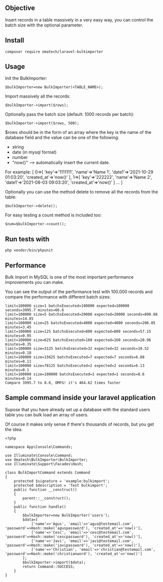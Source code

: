 ## Objective

Insert records in a table massively in a very easy way, you can control the batch size with the optional parameter.

## Install
```
composer require omatech/laravel-bulkimporter
```
## Usage

Init the BulkImporter:
```
$bulkImporter=new BulkImporter(<TABLE_NAME>);
```

Import massively all the records:
```
$bulkImporter->import($rows);
```

Optionally pass the batch size (default: 1000 records per batch):
```
$bulkImporter->import($rows, 500);
```

$rows should be in the form of an array where the key is the name of the database field and the value can be one of the following:

- string
- date (in mysql format)
- number
- "now()" --> automatically insert the current date.

For example:
[
  0=>[
    'key'=>'1111111',
    'name'=>'Name 1',
    'date1'=>'2021-10-29 01:03:20',
    'created_at'=>'now()'
  ],
  1=>[
    'key'=>'222222',
    'name'=>'Name 2',
    'date1'=>'2021-08-03 09:03:20',
    'created_at'=>'now()'
  ]
  ...
]

Optionally you can use the method delete to remove all the records from the table:

```
$bulkImporter->delete();
```

For easy testing a count method is included too:

```
$num=$bulkImporter->count();
```

## Run tests with

```
php vendor/bin/phpunit
```

## Performance

Bulk import in MySQL is one of the most important performance improvements you can make.

You can see the output of the performance test with 100.000 records and compare the performance with different batch sizes:

```
limit=100000 size=1 batchsExecuted=100000 expected=100000 seconds=3995.7 minutes=66.6
limit=100000 size=5 batchsExecuted=20000 expected=20000 seconds=890.88 minutes=14.85
limit=100000 size=25 batchsExecuted=4000 expected=4000 seconds=206.85 minutes=3.45
limit=100000 size=125 batchsExecuted=800 expected=800 seconds=57.15 minutes=0.95
limit=100000 size=625 batchsExecuted=160 expected=160 seconds=20.96 minutes=0.35
limit=100000 size=3125 batchsExecuted=32 expected=32 seconds=10.52 minutes=0.18
limit=100000 size=15625 batchsExecuted=7 expected=7 seconds=6.88 minutes=0.11
limit=100000 size=78125 batchsExecuted=2 expected=2 seconds=6.13 minutes=0.1
limit=100000 size=100000 batchsExecuted=1 expected=1 seconds=8.6 minutes=0.14
Compare 3995.7 to 8.6, OMFG! it's 464.62 times faster
```

## Sample command inside your laravel application

Supose that you have already set up a database with the standard users table you can bulk load an array of users.

Of course it makes only sense if there's thousands of records, but you get the idea.

```
<?php

namespace App\Console\Commands;

use Illuminate\Console\Command;
use Omatech\BulkImporter\BulkImporter;
use Illuminate\Support\Facades\Hash;

class BulkImportCommand extends Command
{
    protected $signature = 'example:bulkimport';
    protected $description = 'Test bulkimport';
    public function __construct()
    {
        parent::__construct();
    }
    public function handle()
    {
        $bulkImporter=new BulkImporter('users');
        $data=[
            ['name'=>'Agus', 'email'=>'agus@testemail.com', 'password'=>Hash::make('aguspassword'), 'created_at'=>'now()'],
            ['name'=>'Cesc', 'email'=>'cesc@testemail.com', 'password'=>Hash::make('cescpassword'), 'created_at'=>'now()'],
            ['name'=>'Javi', 'email'=>'javi@testemail.com', 'password'=>Hash::make('javipassword'), 'created_at'=>'now()'],
            ['name'=>'Christian', 'email'=>'christian@testemail.com', 'password'=>Hash::make('christianword'), 'created_at'=>'now()']
        ];
        $bulkImporter->import($data);
        return Command::SUCCESS;
    }
}

```